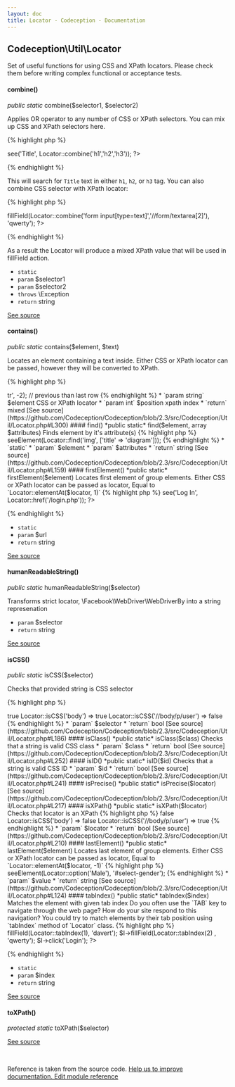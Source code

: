 ```yaml
---
layout: doc
title: Locator - Codeception - Documentation
---
```



## Codeception\Util\Locator



Set of useful functions for using CSS and XPath locators.
Please check them before writing complex functional or acceptance tests.



#### combine()

 *public static* combine($selector1, $selector2) 

Applies OR operator to any number of CSS or XPath selectors.
You can mix up CSS and XPath selectors here.

{% highlight php %}

<?php
use \Codeception\Util\Locator;

$I->see('Title', Locator::combine('h1','h2','h3'));
?>

{% endhighlight %}

This will search for `Title` text in either `h1`, `h2`, or `h3` tag.
You can also combine CSS selector with XPath locator:

{% highlight php %}

<?php
use \Codeception\Util\Locator;

$I->fillField(Locator::combine('form input[type=text]','//form/textarea[2]'), 'qwerty');
?>

{% endhighlight %}

As a result the Locator will produce a mixed XPath value that will be used in fillField action.
 * `static` 
 * `param` $selector1
 * `param` $selector2
 * `throws` \Exception
 * `return` string

[See source](https://github.com/Codeception/Codeception/blob/2.3/src/Codeception/Util/Locator.php#L50)

#### contains()

 *public static* contains($element, $text) 

Locates an element containing a text inside.
Either CSS or XPath locator can be passed, however they will be converted to XPath.

{% highlight php %}

<?php
use Codeception\Util\Locator;

Locator::contains('label', 'Name'); // label containing name
Locator::contains('div[@contenteditable=true]', 'hello world');

{% endhighlight %}

 * `param` $element
 * `param` $text
 * `return` string

[See source](https://github.com/Codeception/Codeception/blob/2.3/src/Codeception/Util/Locator.php#L274)

#### elementAt()

 *public static* elementAt($element, $position) 

Locates element at position.
Either CSS or XPath locator can be passed as locator,
position is an integer. If a negative value is provided, counting starts from the last element.
First element has index 1

{% highlight php %}

<?php
use Codeception\Util\Locator;

Locator::elementAt('//table/tr', 2); // second row
Locator::elementAt('//table/tr', -1); // last row
Locator::elementAt('table#grind>tr', -2); // previous than last row

{% endhighlight %}

 * `param string` $element CSS or XPath locator
 * `param int` $position xpath index
 * `return` mixed

[See source](https://github.com/Codeception/Codeception/blob/2.3/src/Codeception/Util/Locator.php#L300)

#### find()

 *public static* find($element, array $attributes) 

Finds element by it's attribute(s)

{% highlight php %}

<?php
use \Codeception\Util\Locator;

$I->seeElement(Locator::find('img', ['title' => 'diagram']));

{% endhighlight %}
 * `static` 
 * `param` $element
 * `param` $attributes
 * `return` string

[See source](https://github.com/Codeception/Codeception/blob/2.3/src/Codeception/Util/Locator.php#L159)

#### firstElement()

 *public static* firstElement($element) 

Locates first element of group elements.
Either CSS or XPath locator can be passed as locator,
Equal to `Locator::elementAt($locator, 1)`

{% highlight php %}

<?php
use Codeception\Util\Locator;

Locator::firstElement('//table/tr');

{% endhighlight %}

 * `param` $element
 * `return` mixed

[See source](https://github.com/Codeception/Codeception/blob/2.3/src/Codeception/Util/Locator.php#L330)

#### href()

 *public static* href($url) 

Matches the *a* element with given URL

{% highlight php %}

<?php
use \Codeception\Util\Locator;

$I->see('Log In', Locator::href('/login.php'));
?>

{% endhighlight %}
 * `static` 
 * `param` $url
 * `return` string

[See source](https://github.com/Codeception/Codeception/blob/2.3/src/Codeception/Util/Locator.php#L79)

#### humanReadableString()

 *public static* humanReadableString($selector) 

Transforms strict locator, \Facebook\WebDriver\WebDriverBy into a string represenation

 * `param` $selector
 * `return` string

[See source](https://github.com/Codeception/Codeception/blob/2.3/src/Codeception/Util/Locator.php#L363)

#### isCSS()

 *public static* isCSS($selector) 

Checks that provided string is CSS selector

{% highlight php %}

<?php
Locator::isCSS('#user .hello') => true
Locator::isCSS('body') => true
Locator::isCSS('//body/p/user') => false

{% endhighlight %}

 * `param` $selector
 * `return` bool

[See source](https://github.com/Codeception/Codeception/blob/2.3/src/Codeception/Util/Locator.php#L186)

#### isClass()

 *public static* isClass($class) 

Checks that a string is valid CSS class

 * `param` $class
 * `return` bool

[See source](https://github.com/Codeception/Codeception/blob/2.3/src/Codeception/Util/Locator.php#L252)

#### isID()

 *public static* isID($id) 

Checks that a string is valid CSS ID

 * `param` $id
 * `return` bool

[See source](https://github.com/Codeception/Codeception/blob/2.3/src/Codeception/Util/Locator.php#L241)

#### isPrecise()

 *public static* isPrecise($locator) 

[See source](https://github.com/Codeception/Codeception/blob/2.3/src/Codeception/Util/Locator.php#L217)

#### isXPath()

 *public static* isXPath($locator) 

Checks that locator is an XPath

{% highlight php %}

<?php
Locator::isCSS('#user .hello') => false
Locator::isCSS('body') => false
Locator::isCSS('//body/p/user') => true

{% endhighlight %}

 * `param` $locator
 * `return` bool

[See source](https://github.com/Codeception/Codeception/blob/2.3/src/Codeception/Util/Locator.php#L210)

#### lastElement()

 *public static* lastElement($element) 

Locates last element of group elements.
Either CSS or XPath locator can be passed as locator,
Equal to `Locator::elementAt($locator, -1)`

{% highlight php %}

<?php
use Codeception\Util\Locator;

Locator::lastElement('//table/tr');

{% endhighlight %}

 * `param` $element
 * `return` mixed

[See source](https://github.com/Codeception/Codeception/blob/2.3/src/Codeception/Util/Locator.php#L351)

#### option()

 *public static* option($value) 

Matches option by text:

{% highlight php %}

<?php
use Codeception\Util\Locator;

$I->seeElement(Locator::option('Male'), '#select-gender');

{% endhighlight %}

 * `param` $value
 * `return` string

[See source](https://github.com/Codeception/Codeception/blob/2.3/src/Codeception/Util/Locator.php#L124)

#### tabIndex()

 *public static* tabIndex($index) 

Matches the element with given tab index

Do you often use the `TAB` key to navigate through the web page? How do your site respond to this navigation?
You could try to match elements by their tab position using `tabIndex` method of `Locator` class.
{% highlight php %}

<?php
use \Codeception\Util\Locator;

$I->fillField(Locator::tabIndex(1), 'davert');
$I->fillField(Locator::tabIndex(2) , 'qwerty');
$I->click('Login');
?>

{% endhighlight %}
 * `static` 
 * `param` $index
 * `return` string

[See source](https://github.com/Codeception/Codeception/blob/2.3/src/Codeception/Util/Locator.php#L105)

#### toXPath()

 *protected static* toXPath($selector) 

[See source](https://github.com/Codeception/Codeception/blob/2.3/src/Codeception/Util/Locator.php#L129)

<p>&nbsp;</p><div class="alert alert-warning">Reference is taken from the source code. <a href="https://github.com/Codeception/Codeception/blob/2.3/src//Codeception/Util/Locator.php">Help us to improve documentation. Edit module reference</a></div>
